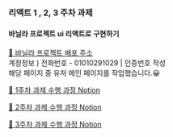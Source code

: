 ### 리액트 1 , 2, 3 주차 과제

#### 바닐라 프로젝트 ui 리액트로 구현하기

[🚀 바닐라 프로젝트 배포 주소](https://euid-market.netlify.app/)
<br>
계정정보 ) 전화번호 - 01010291029 | 인증번호 작성
<br>
해당 페이지 중 유저 메인 페이지를 작업했습니다.😀

[ 🚀 1주차 과제 수행 과정 Notion](https://localhost1029.notion.site/vanilla-project-React-bcd5875bdd9f47d7babc862c5343688e?pvs=4)

[🚀 2주차 과제 수행 과정 Notion](https://localhost1029.notion.site/vanilla-project-React-II-55398a185e7d46c2a6e527837e40d6d5?pvs=4)

[🚀 3주차 과제 수행 과정 Notion](https://localhost1029.notion.site/vanilla-project-React-III-93b3d6a2629640d989393224cff0bbd5?pvs=4)
